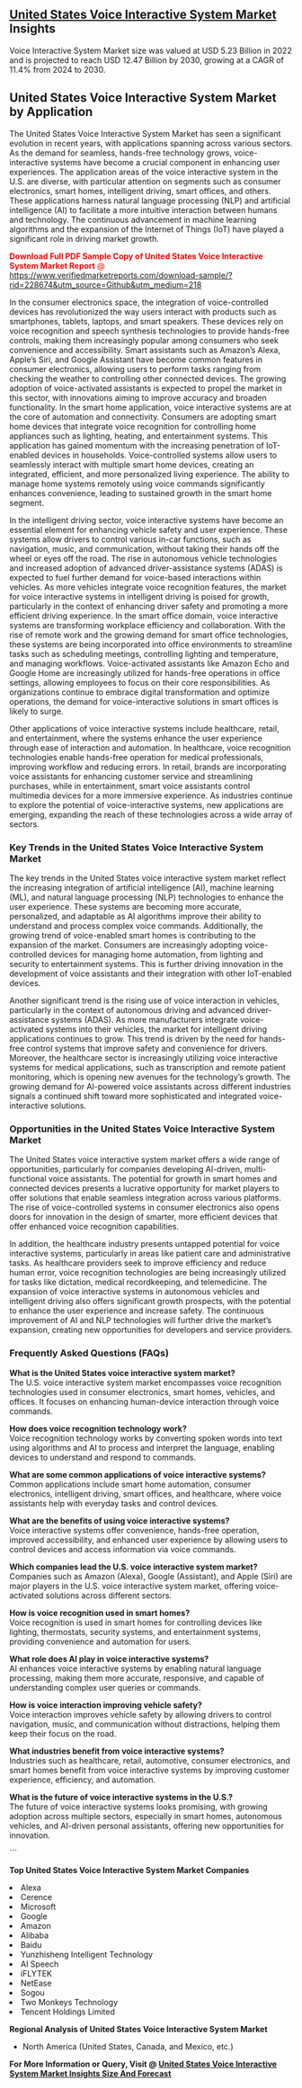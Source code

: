 <h2><a href="https://www.verifiedmarketreports.com/download-sample/?rid=228674&amp;utm_source=Github&amp;utm_medium=218" target="_blank">United States Voice Interactive System Market</a> Insights</h2><p>Voice Interactive System Market size was valued at USD 5.23 Billion in 2022 and is projected to reach USD 12.47 Billion by 2030, growing at a CAGR of 11.4% from 2024 to 2030.</p><p> <h2>United States Voice Interactive System Market by Application</h2> <p>The United States Voice Interactive System Market has seen a significant evolution in recent years, with applications spanning across various sectors. As the demand for seamless, hands-free technology grows, voice-interactive systems have become a crucial component in enhancing user experiences. The application areas of the voice interactive system in the U.S. are diverse, with particular attention on segments such as consumer electronics, smart homes, intelligent driving, smart offices, and others. These applications harness natural language processing (NLP) and artificial intelligence (AI) to facilitate a more intuitive interaction between humans and technology. The continuous advancement in machine learning algorithms and the expansion of the Internet of Things (IoT) have played a significant role in driving market growth. <p><span class=""><span style="color: #ff0000;"><strong>Download Full PDF Sample Copy of United States Voice Interactive System Market Report</strong> @ </span><a href="https://www.verifiedmarketreports.com/download-sample/?rid=228674&amp;utm_source=Github&amp;utm_medium=218" target="_blank">https://www.verifiedmarketreports.com/download-sample/?rid=228674&amp;utm_source=Github&amp;utm_medium=218</a></span></p> In the consumer electronics space, the integration of voice-controlled devices has revolutionized the way users interact with products such as smartphones, tablets, laptops, and smart speakers. These devices rely on voice recognition and speech synthesis technologies to provide hands-free controls, making them increasingly popular among consumers who seek convenience and accessibility. Smart assistants such as Amazon’s Alexa, Apple’s Siri, and Google Assistant have become common features in consumer electronics, allowing users to perform tasks ranging from checking the weather to controlling other connected devices. The growing adoption of voice-activated assistants is expected to propel the market in this sector, with innovations aiming to improve accuracy and broaden functionality. In the smart home application, voice interactive systems are at the core of automation and connectivity. Consumers are adopting smart home devices that integrate voice recognition for controlling home appliances such as lighting, heating, and entertainment systems. This application has gained momentum with the increasing penetration of IoT-enabled devices in households. Voice-controlled systems allow users to seamlessly interact with multiple smart home devices, creating an integrated, efficient, and more personalized living experience. The ability to manage home systems remotely using voice commands significantly enhances convenience, leading to sustained growth in the smart home segment. <p>In the intelligent driving sector, voice interactive systems have become an essential element for enhancing vehicle safety and user experience. These systems allow drivers to control various in-car functions, such as navigation, music, and communication, without taking their hands off the wheel or eyes off the road. The rise in autonomous vehicle technologies and increased adoption of advanced driver-assistance systems (ADAS) is expected to fuel further demand for voice-based interactions within vehicles. As more vehicles integrate voice recognition features, the market for voice interactive systems in intelligent driving is poised for growth, particularly in the context of enhancing driver safety and promoting a more efficient driving experience. In the smart office domain, voice interactive systems are transforming workplace efficiency and collaboration. With the rise of remote work and the growing demand for smart office technologies, these systems are being incorporated into office environments to streamline tasks such as scheduling meetings, controlling lighting and temperature, and managing workflows. Voice-activated assistants like Amazon Echo and Google Home are increasingly utilized for hands-free operations in office settings, allowing employees to focus on their core responsibilities. As organizations continue to embrace digital transformation and optimize operations, the demand for voice-interactive solutions in smart offices is likely to surge. <p>Other applications of voice interactive systems include healthcare, retail, and entertainment, where the systems enhance the user experience through ease of interaction and automation. In healthcare, voice recognition technologies enable hands-free operation for medical professionals, improving workflow and reducing errors. In retail, brands are incorporating voice assistants for enhancing customer service and streamlining purchases, while in entertainment, smart voice assistants control multimedia devices for a more immersive experience. As industries continue to explore the potential of voice-interactive systems, new applications are emerging, expanding the reach of these technologies across a wide array of sectors. <h3>Key Trends in the United States Voice Interactive System Market</h3> <p>The key trends in the United States voice interactive system market reflect the increasing integration of artificial intelligence (AI), machine learning (ML), and natural language processing (NLP) technologies to enhance the user experience. These systems are becoming more accurate, personalized, and adaptable as AI algorithms improve their ability to understand and process complex voice commands. Additionally, the growing trend of voice-enabled smart homes is contributing to the expansion of the market. Consumers are increasingly adopting voice-controlled devices for managing home automation, from lighting and security to entertainment systems. This is further driving innovation in the development of voice assistants and their integration with other IoT-enabled devices. <p>Another significant trend is the rising use of voice interaction in vehicles, particularly in the context of autonomous driving and advanced driver-assistance systems (ADAS). As more manufacturers integrate voice-activated systems into their vehicles, the market for intelligent driving applications continues to grow. This trend is driven by the need for hands-free control systems that improve safety and convenience for drivers. Moreover, the healthcare sector is increasingly utilizing voice interactive systems for medical applications, such as transcription and remote patient monitoring, which is opening new avenues for the technology’s growth. The growing demand for AI-powered voice assistants across different industries signals a continued shift toward more sophisticated and integrated voice-interactive solutions. <h3>Opportunities in the United States Voice Interactive System Market</h3> <p>The United States voice interactive system market offers a wide range of opportunities, particularly for companies developing AI-driven, multi-functional voice assistants. The potential for growth in smart homes and connected devices presents a lucrative opportunity for market players to offer solutions that enable seamless integration across various platforms. The rise of voice-controlled systems in consumer electronics also opens doors for innovation in the design of smarter, more efficient devices that offer enhanced voice recognition capabilities. <p>In addition, the healthcare industry presents untapped potential for voice interactive systems, particularly in areas like patient care and administrative tasks. As healthcare providers seek to improve efficiency and reduce human error, voice recognition technologies are being increasingly utilized for tasks like dictation, medical recordkeeping, and telemedicine. The expansion of voice interactive systems in autonomous vehicles and intelligent driving also offers significant growth prospects, with the potential to enhance the user experience and increase safety. The continuous improvement of AI and NLP technologies will further drive the market’s expansion, creating new opportunities for developers and service providers. <h3>Frequently Asked Questions (FAQs)</h3> <p><b>What is the United States voice interactive system market?</b><br> The U.S. voice interactive system market encompasses voice recognition technologies used in consumer electronics, smart homes, vehicles, and offices. It focuses on enhancing human-device interaction through voice commands.</p> <p><b>How does voice recognition technology work?</b><br> Voice recognition technology works by converting spoken words into text using algorithms and AI to process and interpret the language, enabling devices to understand and respond to commands.</p> <p><b>What are some common applications of voice interactive systems?</b><br> Common applications include smart home automation, consumer electronics, intelligent driving, smart offices, and healthcare, where voice assistants help with everyday tasks and control devices.</p> <p><b>What are the benefits of using voice interactive systems?</b><br> Voice interactive systems offer convenience, hands-free operation, improved accessibility, and enhanced user experience by allowing users to control devices and access information via voice commands.</p> <p><b>Which companies lead the U.S. voice interactive system market?</b><br> Companies such as Amazon (Alexa), Google (Assistant), and Apple (Siri) are major players in the U.S. voice interactive system market, offering voice-activated solutions across different sectors.</p> <p><b>How is voice recognition used in smart homes?</b><br> Voice recognition is used in smart homes for controlling devices like lighting, thermostats, security systems, and entertainment systems, providing convenience and automation for users.</p> <p><b>What role does AI play in voice interactive systems?</b><br> AI enhances voice interactive systems by enabling natural language processing, making them more accurate, responsive, and capable of understanding complex user queries or commands.</p> <p><b>How is voice interaction improving vehicle safety?</b><br> Voice interaction improves vehicle safety by allowing drivers to control navigation, music, and communication without distractions, helping them keep their focus on the road.</p> <p><b>What industries benefit from voice interactive systems?</b><br> Industries such as healthcare, retail, automotive, consumer electronics, and smart homes benefit from voice interactive systems by improving customer experience, efficiency, and automation.</p> <p><b>What is the future of voice interactive systems in the U.S.?</b><br> The future of voice interactive systems looks promising, with growing adoption across multiple sectors, especially in smart homes, autonomous vehicles, and AI-driven personal assistants, offering new opportunities for innovation.</p> ```</p><p><strong>Top United States Voice Interactive System Market Companies</strong></p><div data-test-id=""><p><li>Alexa</li><li> Cerence</li><li> Microsoft</li><li> Google</li><li> Amazon</li><li> Alibaba</li><li> Baidu</li><li> Yunzhisheng Intelligent Technology</li><li> AI Speech</li><li> iFLYTEK</li><li> NetEase</li><li> Sogou</li><li> Two Monkeys Technology</li><li> Tencent Holdings Limited</li></p><div><strong>Regional Analysis of&nbsp;United States Voice Interactive System Market</strong></div><ul><li dir="ltr"><p dir="ltr">North America&nbsp;(United States, Canada, and Mexico, etc.)</p></li></ul><p><strong>For More Information or Query, Visit @&nbsp;</strong><strong><a href="https://www.verifiedmarketreports.com/product/voice-interactive-system-market/?utm_source=Github&amp;utm_medium=218" target="_blank">United States Voice Interactive System Market Insights Size And Forecast</a></strong></p></div>
